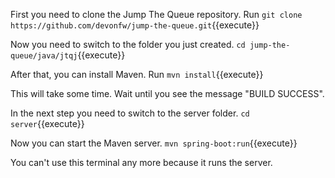 First you need to clone the Jump The Queue repository.
Run `git clone https://github.com/devonfw/jump-the-queue.git`{{execute}}

Now you need to switch to the folder you just created.
`cd jump-the-queue/java/jtqj`{{execute}}

After that, you can install Maven.
Run `mvn install`{{execute}}

This will take some time. Wait until you see the message "BUILD SUCCESS".

In the next step you need to switch to the server folder.
`cd server`{{execute}}

Now you can start the Maven server.
`mvn spring-boot:run`{{execute}}

You can't use this terminal any more because it runs the server.
